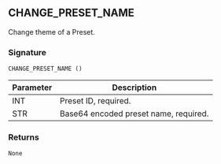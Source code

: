 ## CHANGE\_PRESET\_NAME

Change theme of a Preset.


### Signature

`CHANGE_PRESET_NAME ()`


| Parameter | Description |
| --- | --- |
| INT| Preset ID, required.|
|STR| Base64 encoded preset name, required.|


### Returns

`None`
